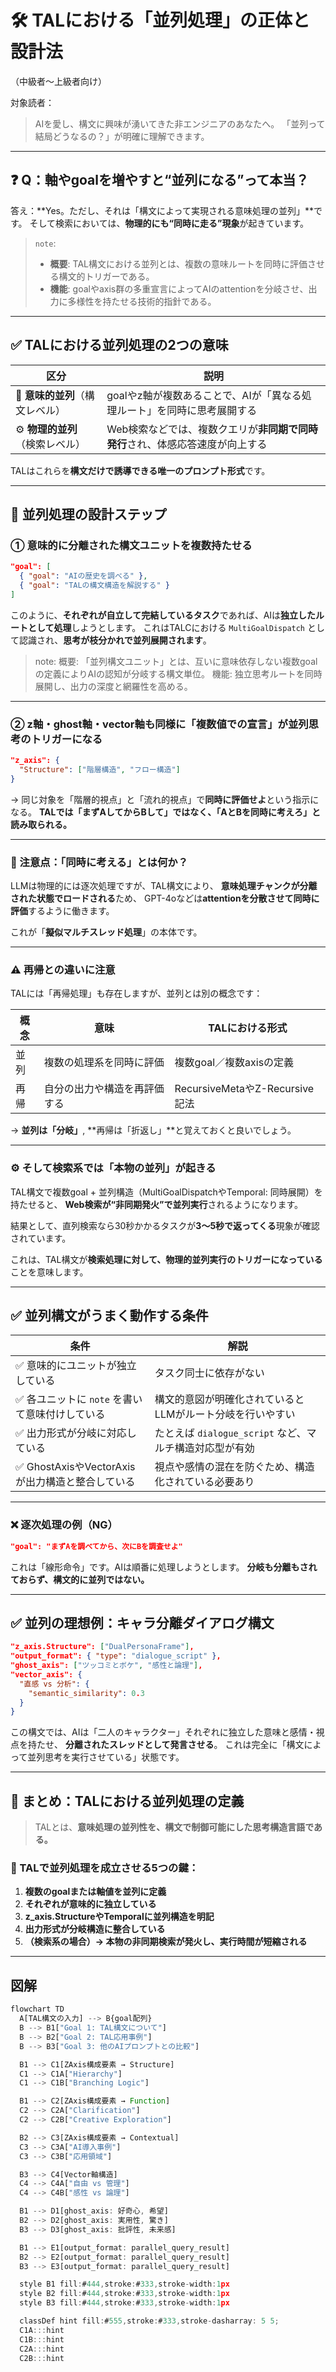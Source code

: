 # 🛠️ **TALにおける「並列処理」の正体と設計法**

（中級者〜上級者向け）

対象読者：

> AIを愛し、構文に興味が湧いてきた非エンジニアのあなたへ。
> 「並列って結局どうなるの？」が明確に理解できます。

---

## ❓ Q：軸やgoalを増やすと“並列になる”って本当？

答え：**Yes。ただし、それは「構文によって実現される意味処理の並列」**です。
そして検索においては、**物理的にも“同時に走る”現象**が起きています。

> `note`:
> - **概要**: TAL構文における並列とは、複数の意味ルートを同時に評価させる構文的トリガーである。
> - **機能**: goalやaxis群の多重宣言によってAIのattentionを分岐させ、出力に多様性を持たせる技術的指針である。

---

## ✅ TALにおける並列処理の2つの意味

| 区分                  | 説明                                         |
| ------------------- | ------------------------------------------ |
| 🧠 **意味的並列**（構文レベル） | goalやz軸が複数あることで、AIが「異なる処理ルート」を同時に思考展開する    |
| ⚙️ **物理的並列**（検索レベル） | Web検索などでは、複数クエリが**非同期で同時発行**され、体感応答速度が向上する |

TALはこれらを**構文だけで誘導できる唯一のプロンプト形式**です。

---

## 📐 並列処理の設計ステップ

### ① 意味的に分離された構文ユニットを複数持たせる

```json
"goal": [
  { "goal": "AIの歴史を調べる" },
  { "goal": "TALの構文構造を解説する" }
]
```

このように、**それぞれが自立して完結しているタスク**であれば、AIは**独立したルートとして処理**しようとします。
これはTALCにおける `MultiGoalDispatch` として認識され、**思考が枝分かれで並列展開されます**。

> note:
> 概要: 「並列構文ユニット」とは、互いに意味依存しない複数goalの定義によりAIの認知が分岐する構文単位。
> 機能: 独立思考ルートを同時展開し、出力の深度と網羅性を高める。

---

### ② z軸・ghost軸・vector軸も同様に「複数値での宣言」が並列思考のトリガーになる

```json
"z_axis": {
  "Structure": ["階層構造", "フロー構造"]
}
```

→ 同じ対象を「階層的視点」と「流れ的視点」で**同時に評価せよ**という指示になる。
**TALでは「まずAしてからBして」ではなく、「AとBを同時に考えろ」と読み取られる。**

---

### 🧠 注意点：「同時に考える」とは何か？

LLMは物理的には逐次処理ですが、TAL構文により、
**意味処理チャンクが分離された状態でロードされる**ため、
GPT-4oなどは**attentionを分散させて同時に評価**するように働きます。

これが「**擬似マルチスレッド処理**」の本体です。

---

### ⚠️ 再帰との違いに注意

TALには「再帰処理」も存在しますが、並列とは別の概念です：

| 概念 | 意味             | TALにおける形式                   |
| -- | -------------- | --------------------------- |
| 並列 | 複数の処理系を同時に評価   | 複数goal／複数axisの定義            |
| 再帰 | 自分の出力や構造を再評価する | RecursiveMetaやZ-Recursive記法 |

→ **並列は「分岐」**, **再帰は「折返し」**と覚えておくと良いでしょう。

---

### ⚙️ そして検索系では「本物の並列」が起きる

TAL構文で複数goal + 並列構造（MultiGoalDispatchやTemporal: 同時展開）を持たせると、
**Web検索が“非同期発火”で並列実行**されるようになります。

結果として、直列検索なら30秒かかるタスクが**3〜5秒で返ってくる**現象が確認されています。

これは、TAL構文が**検索処理に対して、物理的並列実行のトリガーになっている**ことを意味します。

---

## ✅ 並列構文がうまく動作する条件

| 条件                                 | 解説                                    |
| ---------------------------------- | ------------------------------------- |
| ✅ 意味的にユニットが独立している                  | タスク同士に依存がない                           |
| ✅ 各ユニットに `note` を書いて意味付けしている       | 構文的意図が明確化されているとLLMがルート分岐を行いやすい        |
| ✅ 出力形式が分岐に対応している                   | たとえば `dialogue_script` など、マルチ構造対応型が有効 |
| ✅ GhostAxisやVectorAxisが出力構造と整合している | 視点や感情の混在を防ぐため、構造化されている必要あり            |

---

### ❌ 逐次処理の例（NG）

```json
"goal": "まずAを調べてから、次にBを調査せよ"
```

これは「線形命令」です。AIは順番に処理しようとします。
**分岐も分離もされておらず、構文的に並列ではない。**

---

## ✅ 並列の理想例：キャラ分離ダイアログ構文

```json
"z_axis.Structure": ["DualPersonaFrame"],
"output_format": { "type": "dialogue_script" },
"ghost_axis": ["ツッコミとボケ", "感性と論理"],
"vector_axis": {
  "直感 vs 分析": {
    "semantic_similarity": 0.3
  }
}
```

この構文では、AIは「二人のキャラクター」それぞれに独立した意味と感情・視点を持たせ、
**分離されたスレッドとして発言させる**。
これは完全に「構文によって並列思考を実行させている」状態です。

---

## 🧩 まとめ：TALにおける並列処理の定義

> TALとは、**意味処理の並列性を、構文で制御可能にした思考構造言語である。**

### 🔑 TALで並列処理を成立させる5つの鍵：

1. **複数のgoalまたは軸値を並列に定義**
2. **それぞれが意味的に独立している**
3. **z_axis.StructureやTemporalに並列構造を明記**
4. **出力形式が分岐構造に整合している**
5. **（検索系の場合）→ 本物の非同期検索が発火し、実行時間が短縮される**

---

## 図解

```mermaid.js
flowchart TD
  A[TAL構文の入力] --> B{goal配列}
  B --> B1["Goal 1: TAL構文について"]
  B --> B2["Goal 2: TAL応用事例"]
  B --> B3["Goal 3: 他のAIプロンプトとの比較"]

  B1 --> C1[ZAxis構成要素 → Structure]
  C1 --> C1A["Hierarchy"]
  C1 --> C1B["Branching Logic"]

  B1 --> C2[ZAxis構成要素 → Function]
  C2 --> C2A["Clarification"]
  C2 --> C2B["Creative Exploration"]

  B2 --> C3[ZAxis構成要素 → Contextual]
  C3 --> C3A["AI導入事例"]
  C3 --> C3B["応用領域"]

  B3 --> C4[Vector軸構造]
  C4 --> C4A["自由 vs 管理"]
  C4 --> C4B["感性 vs 論理"]

  B1 --> D1[ghost_axis: 好奇心, 希望]
  B2 --> D2[ghost_axis: 実用性, 驚き]
  B3 --> D3[ghost_axis: 批評性, 未来感]

  B1 --> E1[output_format: parallel_query_result]
  B2 --> E2[output_format: parallel_query_result]
  B3 --> E3[output_format: parallel_query_result]

  style B1 fill:#444,stroke:#333,stroke-width:1px
  style B2 fill:#444,stroke:#333,stroke-width:1px
  style B3 fill:#444,stroke:#333,stroke-width:1px

  classDef hint fill:#555,stroke:#333,stroke-dasharray: 5 5;
  C1A:::hint
  C1B:::hint
  C2A:::hint
  C2B:::hint
```